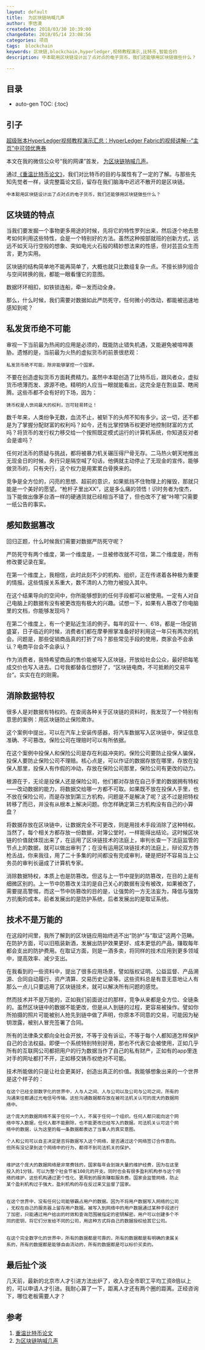 ```yaml
---
layout: default
title:  为区块链呐喊几声
author: 李佶澳
createdate: 2018/03/30 10:39:00
changedate: 2018/05/14 23:08:56
categories: 项目
tags:  blockchain
keywords: 区块链,blockchain,hyperledger,视频教程演示,比特币,智能合约
description: 中本聪用区块链设计出了点对点的电子货币，我们还能够用区块链做些什么？

---
```


## 目录
* auto-gen TOC:
{:toc}

## 引子

[超级账本HyperLedger视频教程演示汇总：HyperLedger Fabric的视频讲解--“主页”中可领优惠券](https://study.163.com/provider/400000000376006/course.htm?share=2&shareId=400000000376006)

本文在我的微信公众号“我的网课”首发， [为区块链呐喊几声][2]。

通过[《重温比特币论文》][1]，我们对比特币的目的与属性有了一定的了解。与那些先知先觉者一样，读完整篇论文后，留存在我们脑海中迟迟不散开的是区块链。


    中本聪用区块链设计出了点对点的电子货币，我们还能够用区块链做些什么？


## 区块链的特点


当我们要发掘一个事物更多用途的时候，先将它的特性罗列出来，然后逐个地去思考如何利用这些特性，会是一个特别好的方法。虽然这种按部就班的创新方式，远远不如天马行空般的想象、突如电光火石般的精妙想法来的性感，但对芸芸众生而言，更为实用。


区块链的结构简单地不能再简单了，大概也就只比数组复杂一点。不擅长排列组合与空间转换的我，都能一眼看懂它的意图。


数据环环相扣，如铁锁连船，牵一发而动全身。


那么，什么时候，我们需要对数据如此严防死守，任何微小的改动，都能被迅速地感知到呢？


## 私发货币绝不可能


审视一下当前最为热闹的应用是必须的，既能防止错失机遇，又能避免被喧哗裹胁。遗憾的是，当前最为火热的虚拟货币的前景很悲观：


    私发货币绝不可能，除非能够掌控一个国家。


不要在创造虚拟货币方面耗费精力。虽然中本聪创造了比特币后，跟风者众，虚拟货币喷薄而发、源源不绝。精明的人应当一眼就能看出，这完全是在割韭菜、瞎闹腾。这些币都不会有好的下场，因为：


    铸币权是人世间最大的权利，岂可轻易转让！


数千年来，人类纷争无数，血流不止，被斩下的头颅不知有多少。这一切，还不都是为了掌握分配财富的权利吗？如今，还有比掌控铸币权更好地控制财富的方式吗？将货币的发行权力移交给一个按照既定模式运行的计算机系统，你知道反对者会是谁吗？


任何对法币的质疑与挑战，都将被暴力机关碾压得尸骨无存。二马热火朝天地推出无现金日的时候，央行只是隔空喊了句话，他俩就主动停止了无现金的宣传。能够做货币的，只有央行，这个权力是用累累白骨换来的。


竞争是全方位的，闪亮的思想、超前的意识，如果抵挡不住物理上的摧毁，那就只能是一个美好的愿望。“枪杆子里出XX”，这是多么痛的领悟！识时务者为俊杰，当下能做出像茅台酒一样的硬通货就已经相当不错了，但也改不了被“咔嚓”只需要一纸公告的事实。


## 感知数据篡改


回归正题，什么时候我们需要对数据严防死守呢？


严防死守有两个维度，第一个维度是，一旦被修改就不可信，第二个维度是，所有修改要记录在案。


在第一个维度上，我相信，此时此刻不少的机构、组织，正在传递着各种极为重要的情报。这些情报关系重大，数不清的人力物力被投入其中。


在这个结果导向的空间中，你所能够想到的任何手段都可以被使用。一定有人对自己电脑上的数据有没有被更改抱有极大的兴趣。试想一下，如果有人篡改了你电脑里的文档，你能够发现吗？


在第二个维度上，有一个更贴近生活的例子。每年的双十一、618，都是一场促销盛宴，日子临近的时候，消费者们都在摩拳擦掌准备好好利用这一年只有两次的机会。问题是，那些促销商品真的打折了吗？那些常见手段的使用，商家会不会承认？电商平台会不会承认？


作为消费者，我特希望商品的售价能被写入区块链，开放给社会公众，最好把每笔成交价也写入进去。口号我都替各位想好了，“区块链电商，不可抵赖的交易平台”。实实在在的刚需。


## 消除数据特权


很多人是对数据有特权的。在查阅各种关于区块链的资料时，我发现了一个特别有意思的案例：用区块链防止保险欺诈。


这个案例中提出，可以在汽车上安装传感器，将汽车数据写入区块链中，保证信息准确、不可篡改。保险公司在理赔时可以有所依据。


在这个案例中投保人和保险公司是存在利益冲突的。保险公司要防止投保人骗保，投保人要防止保险公司不理赔。核心点是，可以作证的数据存放在哪里，存放在投保人那里，投保人有作假的冲动，存放在保险公司那里，保险公司有更改的动力。


根源在于，无论是投保人还是保险公司，他们都对存放在自己手里的数据拥有特权——改动数据的能力，将数据交给哪一方都不可取。如果既不放在投保人手里，也不放在保险公司，而是存放到第三方机构，问题是不是解决了呢？这不过是把特权转移了而已，并没有从根本上解决问题。你怎样确定第三方机构没有自己的小算盘？


将数据存放在区块链中，让数据完全不可更改，则是用技术手段消除了这种特权。当然了，每个相关方都存放一份数据，对簿公堂时，一样能得出结论。这时候区块链的价值就体现出来了，在运用了区块链技术的法庭上，审判长查一下法庭监管的节点上的数据，就可以做出审判了；在没有运用区块链技术的法庭上，辩论双方唇枪舌战，你来我往，用了二十多集的时间都没有完成审判，硬是把好不容易当上公务员的审判长逼成了计算机专家。


消除数据特权，本质上也是防篡改。但这与上一节中提到的防篡改，在目的上是有细微区别的。上一节中防篡改关注的是自己关心的数据有没有被改，如果被改了，需要提高警惕，而这一节中防篡改的目的是，让强势的一方无法妄为，降低与强势方抗衡的成本。前者发展出的是防护系统，后者发展出的是取证系统。


## 技术不是万能的


在这段时间里，我所了解到的区块链应用始终逃不出“防护”与“取证”这两个范畴。在防护方面，可以旧瓶装新酒，发展出防护效果更好、成本更低的产品，赚取每年都会支出的防护费用。在取证方面，则是一酒多卖，将同样的技术应用到更多领域中，提高效率、减少支出。


在我看到的一些资料中，提出了很多应用场景，譬如版权证明、公益监督、产品溯源、合同自动履行、资产清算、交易历史记录等。这些资料总是有意无意地让人有那么一点儿只要运用了区块链技术，就可以解决所有问题的感觉。


然而技术并不是万能的，正如我们前面说过的那样，竞争从来都是全方位、全链条的。虽然区块链中的数据不能更改，但是从人到链的过程，更容易被操作。譬如你所拍摄的照片可能被别人抢先到链中做了声明，你原本不同意的交易，可能因为秘钥泄露，被别人冒充签署了合同。


所有的法律条文都向全社会开放，不等于没有诉讼，不等于每个人都知道怎样保护自己的合法权益。即便一个系统特别特别好用，那也不代表它会被使用，正如几乎所有的互联网公司都把用户的行为数据当作了自己的私有财产，正如有的app里连对手的网址都打不开，正如移交铸币权绝对不可能。


技术所能做的只是让社会更美好，创造出真正的价值。我能够想象出来的一个世界是这个样子的：


	在这个已经全部数字化的世界中，人与人之间、人与公司以及公司与公司之间，所有的
	沟通来往都通过光电信号传输。这些沟通数据都存放在被司法机关认可的庞大的数据网
	络中。

	这个庞大的数据网络不属于任何一个人，不属于任何一个组织。任何人都只能向这个网
	络中写入数据，任何人都不能删除，也不能更改已经写入的数据。司法机关认可这个网
	络中的数据，认为这里的每一条数据都表达了当事人的真实意图。

	个人和公司可以自主决定是否将数据写入这个网络，是否通过这个网络签订合作意向。
	但所有没记录到这个网络中的行为，都得不到司法机关的保护。


	维护这个庞大的数据网络是非常费钱的，国家每年会划拨大量的维护经费，因为在这里
	投入的1分钱，可以为整个社会节省100元的开支。同时也会有很多盈利机构参与这个网
	络的维护，这些机构通过更个性化、更周到的服务赚取服务费。国家会监管网络，防止
	某个盈利机构过于强大，盈利机构的存在反过来又监督了国家。


	在这个世界中，没有任何公司能够霸占用户的数据。因为不将用户数据写入网络的公司
	，无权在自己的服务器上留存用户数据。被写入到网络中的用户数据通过某种手段进行
	了加密，只能通过用户给出的时效和查询范围被指定的密钥解密。用户可以创建多个不
	同的密钥，将它们分发给不同的公司，用这种方式将自己的数据授权给其它公司。


	在这个完全数字化的世界中，所有的数据都是可靠的，所有的数据都是有明确的隶属关
	系的，所有的数据都是能够自由流动的，所有的数据都是可以标价买卖的。


## 最后扯个淡

几天前，最新的北京市人才引进方法出炉了，收入在全市职工平均工资8倍以上的，可以申请人才引进。我耐心算了一下，距离人才还有两个圈的距离。正经咨询下，哪位老板需要人才？

## 参考

1. [重温比特币论文][1]
2. [为区块链呐喊几声][2]

[1]: http://www.lijiaocn.com/%E9%A1%B9%E7%9B%AE/2018/03/22/btc-paper.html  "重温比特币论文" 
[2]: https://mp.weixin.qq.com/s/h5aNvCXa6WmtV8j7HgdKDg "为区块链呐喊几声"
